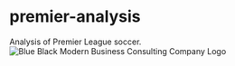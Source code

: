 # premier-analysis
Analysis of Premier League soccer.
![Blue Black Modern Business Consulting Company Logo](https://github.com/ojasbharadwaj/premier-analysis/assets/85412764/ebe40042-36e3-45d9-9ab2-d0ec028efa62)
